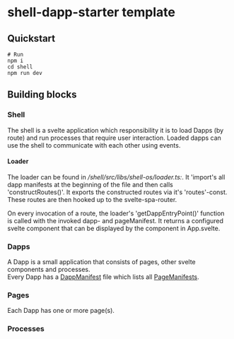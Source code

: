 # shell-dapp-starter template

## Quickstart

```shell
# Run
npm i
cd shell
npm run dev

```

## Building blocks

### Shell

The shell is a svelte application which responsibility it is to load Dapps (by route) and run processes that require user interaction.
Loaded dapps can use the shell to communicate with each other using events.

#### Loader

The loader can be found in _/shell/src/libs/shell-os/loader.ts:_.
It 'import's all dapp manifests at the beginning of the file and then
calls 'constructRoutes()'. It exports the constructed routes via it's 'routes'-const. These routes are then hooked up to the svelte-spa-router.

On every invocation of a route, the loader's 'getDappEntryPoint()' function is called
with the invoked dapp- and pageManifest. It returns a configured svelte component that can be displayed
by the <Router> component in App.svelte.

### Dapps

A Dapp is a small application that consists of pages, other svelte components and processes.  
Every Dapp has a [DappManifest](https://github.com/circlesland/o-dapp-starter/blob/master/packages/omo-kernel-interfaces/src/dappManifest.ts) file which lists all
[PageManifests](https://github.com/circlesland/o-dapp-starter/blob/master/packages/omo-kernel-interfaces/src/pageManifest.ts).

### Pages

Each Dapp has one or more page(s).

### Processes
